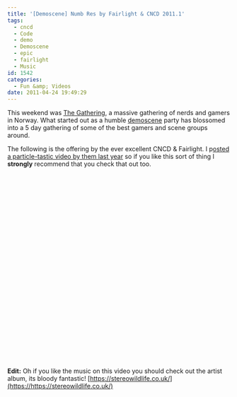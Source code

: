 ```yaml
---
title: '[Demoscene] Numb Res by Fairlight & CNCD 2011.1'
tags:
  - cncd
  - Code
  - demo
  - Demoscene
  - epic
  - fairlight
  - Music
id: 1542
categories:
  - Fun &amp; Videos
date: 2011-04-24 19:49:29
---
```


This weekend was [The Gathering](https://www.demoparty.net/the-gathering-2011/), a massive gathering of nerds and gamers in Norway. What started out as a humble [demoscene](https://demoscene.org) party has blossomed into a 5 day gathering of some of the best gamers and scene groups around.

The following is the offering by the ever excellent CNCD &amp; Fairlight. I p[osted a particle-tastic video by them last year](https://mikecann.co.uk/fun-videos/assembly-2010-cncd-fairlight-demo/) so if you like this sort of thing I **strongly** recommend that you check that out too.

<object width="700" height="424"><param name="movie" value="https://www.youtube.com/v/wPdYfn9_dIM?fs=1&amp;hl=en_US&amp;hd=1" /><param name="allowFullScreen" value="true" /><param name="allowscriptaccess" value="always" /><embed type="application/x-shockwave-flash" width="700" height="424" src="https://www.youtube.com/v/wPdYfn9_dIM?fs=1&amp;hl=en_US&amp;hd=1" allowfullscreen="true" allowscriptaccess="always"></embed></object>

**Edit:** Oh if you like the music on this video you should check out the artist album, its bloody fantastic! [https://stereowildlife.co.uk/](https://https://stereowildlife.co.uk/)